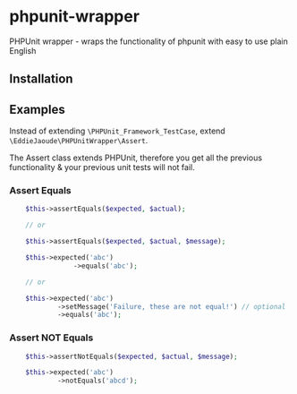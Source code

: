 # phpunit-wrapper

PHPUnit wrapper - wraps the functionality of phpunit with easy to use plain English

## Installation



## Examples

Instead of extending ```\PHPUnit_Framework_TestCase```, extend ```\EddieJaoude\PHPUnitWrapper\Assert```.

The Assert class extends PHPUnit, therefore you get all the previous functionality & your previous unit tests will not fail.

### Assert Equals

```PHP
    $this->assertEquals($expected, $actual);

    // or

    $this->assertEquals($expected, $actual, $message);
```

```PHP
    $this->expected('abc')
                ->equals('abc');

    // or

    $this->expected('abc')
            ->setMessage('Failure, these are not equal!') // optional
            ->equals('abc');
```

### Assert NOT Equals

```PHP
    $this->assertNotEquals($expected, $actual, $message);
```

```PHP
    $this->expected('abc')
            ->notEquals('abcd');
```



